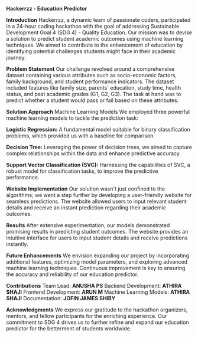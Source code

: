 **Hackerrzz - Education Predictor**

**Introduction**
Hackerrzz, a dynamic team of passionate coders, participated in a 24-hour coding hackathon with the goal of addressing Sustainable Development Goal 4 (SDG 4) - Quality Education. Our mission was to devise a solution to predict student academic outcomes using machine learning techniques. We aimed to contribute to the enhancement of education by identifying potential challenges students might face in their academic journey.

**Problem Statement**
Our challenge revolved around a comprehensive dataset containing various attributes such as socio-economic factors, family background, and student performance indicators. The dataset included features like family size, parents' education, study time, health status, and past academic grades (G1, G2, G3). The task at hand was to predict whether a student would pass or fail based on these attributes.

**Solution Approach**
Machine Learning Models
We employed three powerful machine learning models to tackle the prediction task:

**Logistic Regression:** A fundamental model suitable for binary classification problems, which provided us with a baseline for comparison.

**Decision Tree:** Leveraging the power of decision trees, we aimed to capture complex relationships within the data and enhance predictive accuracy.

**Support Vector Classification (SVC):** Harnessing the capabilities of SVC, a robust model for classification tasks, to improve the predictive performance.

**Website Implementation**
Our solution wasn't just confined to the algorithms; we went a step further by developing a user-friendly website for seamless predictions. The website allowed users to input relevant student details and receive an instant prediction regarding their academic outcomes.

**Results**
After extensive experimentation, our models demonstrated promising results in predicting student outcomes. The website provides an intuitive interface for users to input student details and receive predictions instantly.

**Future Enhancements**
We envision expanding our project by incorporating additional features, optimizing model parameters, and exploring advanced machine learning techniques. Continuous improvement is key to ensuring the accuracy and reliability of our education predictor.

**Contributions**
Team Lead: **ANUSHA PS**
Backend Development: **ATHIRA SHAJI**
Frontend Development: **ARUN M**
Machine Learning Models: **ATHIRA SHAJI**
Documentation: **JOFIN JAMES SHIBY**

**Acknowledgments**
We express our gratitude to the hackathon organizers, mentors, and fellow participants for the enriching experience. Our commitment to SDG 4 drives us to further refine and expand our education predictor for the betterment of students worldwide.





